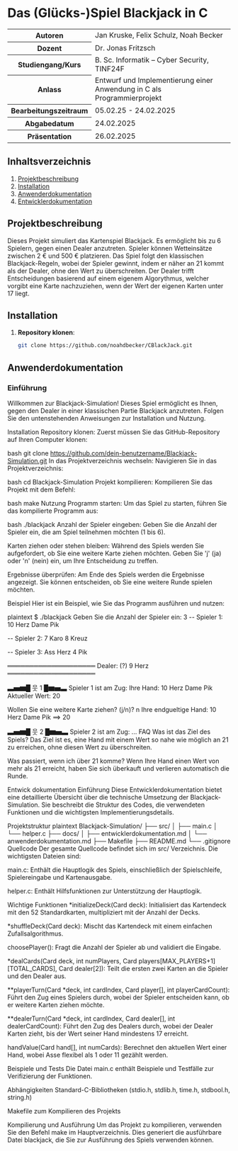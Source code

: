 # Das (Glücks-)Spiel Blackjack in C

<table>
<tr><th>Autoren</th><td>Jan Kruske, Felix Schulz, Noah Becker</td></tr>
<tr><th>Dozent</th><td>Dr. Jonas Fritzsch</td></tr>
<tr><th>Studiengang/Kurs</th><td>B. Sc. Informatik – Cyber Security, TINF24F</td></tr>
<tr><th>Anlass</th><td>Entwurf und Implementierung einer Anwendung in C als Programmierprojekt</td></tr>
<tr><th>Bearbeitungszeitraum</th><td>05.02.25 - 24.02.2025</td></tr>
<tr><th>Abgabedatum</th><td>24.02.2025</td></tr>
<tr><th>Präsentation</th><td>26.02.2025</td></tr>
</table>

## Inhaltsverzeichnis
1. [Projektbeschreibung](#projektbeschreibung)
2. [Installation](#installation)
3. [Anwenderdokumentation](#anwenderdokumentation)
4. [Entwicklerdokumentation](#entwicklerdokumentation)

## Projektbeschreibung
Dieses Projekt simuliert das Kartenspiel Blackjack. Es ermöglicht bis zu 6 Spielern, gegen einen Dealer anzutreten. Spieler können Wetteinsätze zwischen 2 € und 500 € platzieren. Das Spiel folgt den klassischen Blackjack-Regeln, wobei der Spieler gewinnt, indem er näher an 21 kommt als der Dealer, ohne den Wert zu überschreiten. Der Dealer trifft Entscheidungen basierend auf einem eigenem Algorythmus, welcher vorgibt eine Karte nachzuziehen, wenn der Wert der eigenen Karten unter 17 liegt.

## Installation
1. **Repository klonen**:
   ```bash
   git clone https://github.com/noahdbecker/CBlackJack.git

## Anwenderdokumentation
### Einführung
Willkommen zur Blackjack-Simulation! Dieses Spiel ermöglicht es Ihnen, gegen den Dealer in einer klassischen Partie Blackjack anzutreten. Folgen Sie den untenstehenden Anweisungen zur Installation und Nutzung.

Installation
Repository klonen: Zuerst müssen Sie das GitHub-Repository auf Ihren Computer klonen:

bash
git clone https://github.com/dein-benutzername/Blackjack-Simulation.git
In das Projektverzeichnis wechseln: Navigieren Sie in das Projektverzeichnis:

bash
cd Blackjack-Simulation
Projekt kompilieren: Kompilieren Sie das Projekt mit dem Befehl:

bash
make
Nutzung
Programm starten: Um das Spiel zu starten, führen Sie das kompilierte Programm aus:

bash
./blackjack
Anzahl der Spieler eingeben: Geben Sie die Anzahl der Spieler ein, die am Spiel teilnehmen möchten (1 bis 6).

Karten ziehen oder stehen bleiben: Während des Spiels werden Sie aufgefordert, ob Sie eine weitere Karte ziehen möchten. Geben Sie 'j' (ja) oder 'n' (nein) ein, um Ihre Entscheidung zu treffen.

Ergebnisse überprüfen: Am Ende des Spiels werden die Ergebnisse angezeigt. Sie können entscheiden, ob Sie eine weitere Runde spielen möchten.

Beispiel
Hier ist ein Beispiel, wie Sie das Programm ausführen und nutzen:

plaintext
$ ./blackjack
Geben Sie die Anzahl der Spieler ein: 3
-- Spieler 1:
  10 Herz
  Dame Pik

-- Spieler 2:
  7 Karo
  8 Kreuz

-- Spieler 3:
  Ass Herz
  4 Pik

════════════════════
Dealer:
  (?)
  9 Herz
════════════════════

▃▅▆█ 웃 1 █▆▅▃
Spieler 1 ist am Zug:
Ihre Hand:
  10 Herz
  Dame Pik
Aktueller Wert: 20

Wollen Sie eine weitere Karte ziehen? (j/n)? n
Ihre endgueltige Hand:
  10 Herz
  Dame Pik
 ==> 20

▃▅▆█ 웃 2 █▆▅▃
Spieler 2 ist am Zug:
...
FAQ
Was ist das Ziel des Spiels? Das Ziel ist es, eine Hand mit einem Wert so nahe wie möglich an 21 zu erreichen, ohne diesen Wert zu überschreiten.

Was passiert, wenn ich über 21 komme? Wenn Ihre Hand einen Wert von mehr als 21 erreicht, haben Sie sich überkauft und verlieren automatisch die Runde.

Entwick dokumentation
Einführung
Diese Entwicklerdokumentation bietet eine detaillierte Übersicht über die technische Umsetzung der Blackjack-Simulation. Sie beschreibt die Struktur des Codes, die verwendeten Funktionen und die wichtigsten Implementierungsdetails.

Projektstruktur
plaintext
Blackjack-Simulation/
├── src/
│   ├── main.c
│   └── helper.c
├── docs/
│   ├── entwicklerdokumentation.md
│   └── anwenderdokumentation.md
├── Makefile
├── README.md
└── .gitignore
Quellcode
Der gesamte Quellcode befindet sich im src/ Verzeichnis. Die wichtigsten Dateien sind:

main.c: Enthält die Hauptlogik des Spiels, einschließlich der Spielschleife, Spielereingabe und Kartenausgabe.

helper.c: Enthält Hilfsfunktionen zur Unterstützung der Hauptlogik.

Wichtige Funktionen
*initializeDeck(Card deck): Initialisiert das Kartendeck mit den 52 Standardkarten, multipliziert mit der Anzahl der Decks.

*shuffleDeck(Card deck): Mischt das Kartendeck mit einem einfachen Zufallsalgorithmus.

choosePlayer(): Fragt die Anzahl der Spieler ab und validiert die Eingabe.

*dealCards(Card deck, int numPlayers, Card players[MAX_PLAYERS+1][TOTAL_CARDS], Card dealer[2]): Teilt die ersten zwei Karten an die Spieler und den Dealer aus.

**playerTurn(Card *deck, int cardIndex, Card player[], int playerCardCount): Führt den Zug eines Spielers durch, wobei der Spieler entscheiden kann, ob er weitere Karten ziehen möchte.

**dealerTurn(Card *deck, int cardIndex, Card dealer[], int dealerCardCount): Führt den Zug des Dealers durch, wobei der Dealer Karten zieht, bis der Wert seiner Hand mindestens 17 erreicht.

handValue(Card hand[], int numCards): Berechnet den aktuellen Wert einer Hand, wobei Asse flexibel als 1 oder 11 gezählt werden.

Beispiele und Tests
Die Datei main.c enthält Beispiele und Testfälle zur Verifizierung der Funktionen.

Abhängigkeiten
Standard-C-Bibliotheken (stdio.h, stdlib.h, time.h, stdbool.h, string.h)

Makefile zum Kompilieren des Projekts

Kompilierung und Ausführung
Um das Projekt zu kompilieren, verwenden Sie den Befehl make im Hauptverzeichnis. Dies generiert die ausführbare Datei blackjack, die Sie zur Ausführung des Spiels verwenden können.